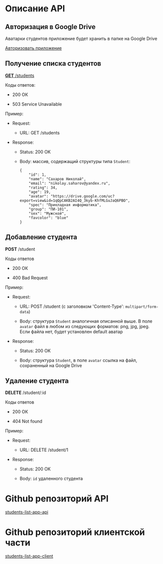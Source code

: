 # Описание API

## Авторизация в Google Drive

Аватарки студентов приложение будет хранить в папке на Google Drive

[Авторизовать приложение](/oauth2)
## Получение списка студентов

[__GET__ /students](/students)

Коды ответов:

- 200 ОК

- 503 Service Unavailable

Пример:

- Request:

	- URL: GET /students

- Response:

	- Status: 200 OK

	- Body: массив, содержащий структуры типа `Student`:

		```
		{
			"id": 1,
			"name": "Сахаров Николай",
			"email": "nikolay.saharov@yandex.ru",
			"rating": 34,
			"age": 19,
			"avatar": "https://drive.google.com/uc?export=view&id=1qQpCAKB2AI4Q_3kyb-KhfMLGuJaQ6PBO",
			"spec": "Прикладная информатика",
			"group": "ПИ-101",
			"sex": "Мужской",
			"favcolor": "blue"
		}
		```

## Добавление студента

__POST__ /student

Коды ответов

- 200 ОК

- 400 Bad Request

Пример:

- Request:

	- URL: POST /student (с заголовком 'Content-Type': `multipart/form-data`)

	- Body: структура `Student` аналогичная описанной выше. В поле `avatar` файл в любом из следующих форматов: png, jpg, jpeg. Если файла нет, будет установлен default аватар

- Response:

	- Status: 200 OK

	- Body: структура `Student`, в поле `avatar` ссылка на файл, сохраненный на Google Drive

## Удаление студента

__DELETE__ /student/:id

Коды ответов

- 200 ОК

- 404 Not found

Пример:

- Request:

	- URL: DELETE /student/1

- Response:

	- Status: 200 OK

	- Body: `id` удаленного студента

# Github репозиторий API

[students-list-app-api](https://github.com/akzhar/students-list-app-api)

# Github репозиторий клиентской части

[students-list-app-client](https://github.com/akzhar/students-list-app-client)
